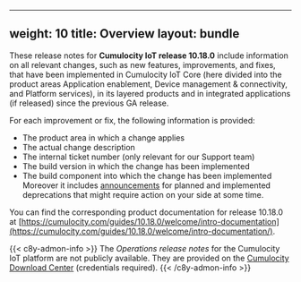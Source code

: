 
---
weight: 10
title: Overview
layout: bundle
---

These release notes for **Cumulocity IoT release 10.18.0** include information on all relevant changes, such as new features, improvements, and fixes, that have been implemented in Cumulocity IoT Core (here divided into the product areas Application enablement, Device management & connectivity, and Platform services), in its layered products and in integrated applications (if released) since the previous GA release.

For each improvement or fix, the following information is provided:

- The product area in which a change applies
- The actual change description
- The internal ticket number (only relevant for our Support team)
- The build version in which the change has been implemented
- The build component into which the change has been implemented
Moreover it includes [announcements](/release-10-18-0/announcements-10-18-0/) for planned and implemented deprecations that might require action on your side at some time.

You can find the corresponding product documentation for release 10.18.0 at [https://cumulocity.com/guides/10.18.0/welcome/intro-documentation](https://cumulocity.com/guides/10.18.0/welcome/intro-documentation/).

{{< c8y-admon-info >}}
The *Operations release notes* for the Cumulocity IoT platform are not publicly available. They are provided on the [Cumulocity Download Center](https://download.cumulocity.com/) (credentials required).
{{< /c8y-admon-info >}}
